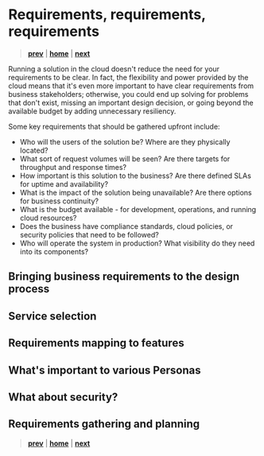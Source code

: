 # Requirements, requirements, requirements

> **[prev]** | **[home]**  | **[next]**

Running a solution in the cloud doesn't reduce the need for your requirements to be clear. In fact, the flexibility and power provided by the cloud means that it's even more important to have clear requirements from business stakeholders; otherwise, you could end up solving for problems that don't exist, missing an important design decision, or going beyond the available budget by adding unnecessary resiliency.

Some key requirements that should be gathered upfront include:

* Who will the users of the solution be? Where are they physically located?
* What sort of request volumes will be seen? Are there targets for throughput and response times?
* How important is this solution to the business? Are there defined SLAs for uptime and availability?
* What is the impact of the solution being unavailable? Are there options for business continuity?
* What is the budget available - for development, operations, and running cloud resources?
* Does the business have compliance standards, cloud policies, or security policies that need to be followed?
* Who will operate the system in production? What visibility do they need into its components?

## Bringing business requirements to the design process

## Service selection

## Requirements mapping to features

## What's important to various Personas

## What about security?

## Requirements gathering and planning

> **[prev]** | **[home]**  | **[next]**

[prev]:./cloud-architecture.md
[home]:/README.md
[next]:./requirements.md